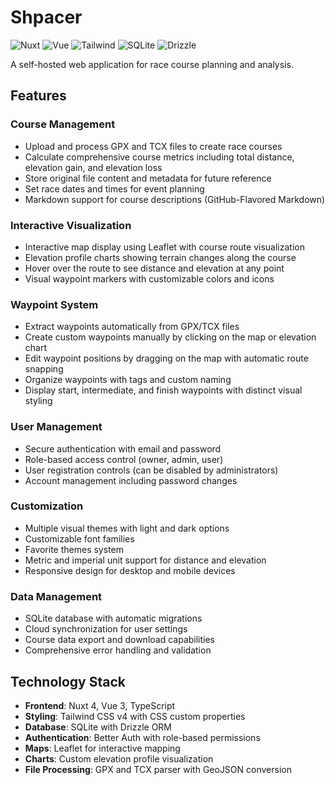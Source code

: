 # Shpacer

![Nuxt](https://img.shields.io/badge/Nuxt%204-%23000000?style=for-the-badge&logo=nuxt)
![Vue](https://img.shields.io/badge/Vue%203-%23191A22?style=for-the-badge&logo=vuedotjs)
![Tailwind](https://img.shields.io/badge/Tailwind%20v4-%231a202c?style=for-the-badge&logo=tailwind-css)
![SQLite](https://img.shields.io/badge/SQLite-%231a202c?style=for-the-badge&logo=sqlite)
![Drizzle](https://img.shields.io/badge/Drizzle%20ORM-%231a202c?style=for-the-badge&logo=drizzle)

A self-hosted web application for race course planning and analysis.

## Features

### Course Management

- Upload and process GPX and TCX files to create race courses
- Calculate comprehensive course metrics including total distance, elevation gain, and elevation loss
- Store original file content and metadata for future reference
- Set race dates and times for event planning
- Markdown support for course descriptions (GitHub-Flavored Markdown)

### Interactive Visualization

- Interactive map display using Leaflet with course route visualization
- Elevation profile charts showing terrain changes along the course
- Hover over the route to see distance and elevation at any point
- Visual waypoint markers with customizable colors and icons

### Waypoint System

- Extract waypoints automatically from GPX/TCX files
- Create custom waypoints manually by clicking on the map or elevation chart
- Edit waypoint positions by dragging on the map with automatic route snapping
- Organize waypoints with tags and custom naming
- Display start, intermediate, and finish waypoints with distinct visual styling

### User Management

- Secure authentication with email and password
- Role-based access control (owner, admin, user)
- User registration controls (can be disabled by administrators)
- Account management including password changes

### Customization

- Multiple visual themes with light and dark options
- Customizable font families
- Favorite themes system
- Metric and imperial unit support for distance and elevation
- Responsive design for desktop and mobile devices

### Data Management

- SQLite database with automatic migrations
- Cloud synchronization for user settings
- Course data export and download capabilities
- Comprehensive error handling and validation

## Technology Stack

- **Frontend**: Nuxt 4, Vue 3, TypeScript
- **Styling**: Tailwind CSS v4 with CSS custom properties
- **Database**: SQLite with Drizzle ORM
- **Authentication**: Better Auth with role-based permissions
- **Maps**: Leaflet for interactive mapping
- **Charts**: Custom elevation profile visualization
- **File Processing**: GPX and TCX parser with GeoJSON conversion
